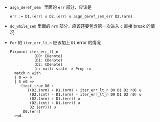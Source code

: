 - `asgn_deref_sem ` 里面的 `err` 部分，应该是 

    `err := D1.(err) ∪ D2.(err) ∪ asgn_deref_sem_err D2.(nrm)`

- `do_while_sem` 里面的 `nrm` 部分，应该还要包含第一次进入 `c` 直接 break 的情况

- `For` 的 `iter_err_lt_n` 应该加上 `D1` error 的情况

    ```
    Fixpoint iter_err_lt_n
               (D0: EDenote)
               (D1: CDenote)
               (D2: CDenote)
               (n: nat): state -> Prop :=
      match n with
      | O => ∅
      | S n0 =>
         (test_true D0 ∘
            ((D2.(nrm) ∘ D1.(nrm) ∘ iter_err_lt_n D0 D1 D2 n0) ∪
             (D2.(cnt) ∘ D1.(nrm) ∘ iter_err_lt_n D0 D1 D2 n0) ∪
             (D2.(nrm) ∘ D1.(err)) ∪
             (D2.(cnt) ∘ D1.(err)) ∪
             D2.(err))) ∪
          D0.(err)
      end.
    
    ```

    